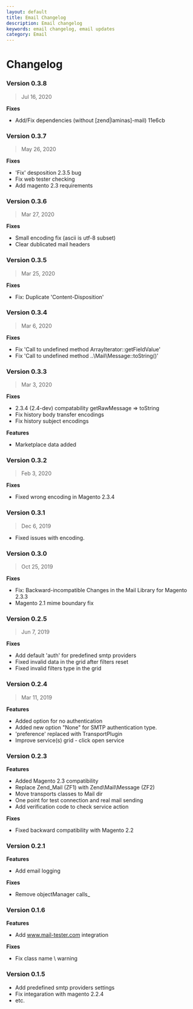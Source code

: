 ```yaml
---
layout: default
title: Email Changelog
description: Email changelog
keywords: email changelog, email updates
category: Email
---
```


# Changelog

### Version 0.3.8

> Jul 16, 2020

**Fixes**
 - Add/Fix dependencies (without [zend|laminas]-mail) 11e6cb

### Version 0.3.7

> May 26, 2020

**Fixes**
 - 'Fix' desposition 2.3.5 bug
 - Fix web tester checking
 - Add magento 2.3 requirements

### Version 0.3.6

> Mar 27, 2020

**Fixes**
 - Small encoding fix (ascii is utf-8 subset)
 - Clear dublicated mail headers

### Version 0.3.5

> Mar 25, 2020

**Fixes**
 - Fix: Duplicate 'Content-Disposition'

### Version 0.3.4

> Mar 6, 2020

**Fixes**
 - Fix 'Call to undefined method ArrayIterator::getFieldValue'
 - Fix 'Call to undefined method ..\Mail\Message::toString()'

### Version 0.3.3

> Mar 3, 2020

**Fixes**
 - 2.3.4 (2.4-dev) compatability getRawMessage => toString
 - Fix history body transfer encodings
 - Fix history subject encodings

**Features**
 - Marketplace data added

### Version 0.3.2

> Feb 3, 2020

**Fixes**
 -  Fixed wrong encoding in Magento 2.3.4

### Version 0.3.1

> Dec 6, 2019

 -  Fixed issues with encoding.

### Version 0.3.0

> Oct 25, 2019

**Fixes**
 - Fix: Backward-incompatible Changes in the Mail Library for Magento 2.3.3
 - Magento 2.1 mime boundary fix

### Version 0.2.5

> Jun 7, 2019

**Fixes**
 - Add default 'auth' for predefined smtp providers
 - Fixed invalid data in the grid after filters reset
 - Fixed invalid filters type in the grid

### Version 0.2.4

> Mar 11, 2019

**Features**
 - Added option for no authentication
 - Added new option "None" for SMTP authentication type.
 - 'preference' replaced with TransportPlugin
 - Improve service(s) grid - click open service


### Version 0.2.3

**Features**
 - Added Magento 2.3 compatibility
 - Replace Zend_Mail (ZF1) with Zend\Mail\Message (ZF2)
 - Move transports classes to Mail dir
 - One point for test connection and real mail sending
 - Add verification code to check service action

**Fixes**
 - Fixed backward compatibility with Magento 2.2

### Version 0.2.1

**Features**
 - Add email logging

**Fixes**
 - Remove objectManager calls_

### Version 0.1.6

**Features**
 - Add www.mail-tester.com integration

**Fixes**
 - Fix class name \ warning

### Version 0.1.5

 - Add predefined smtp providers settings
 - Fix integaration with magento 2.2.4
 - etc.
